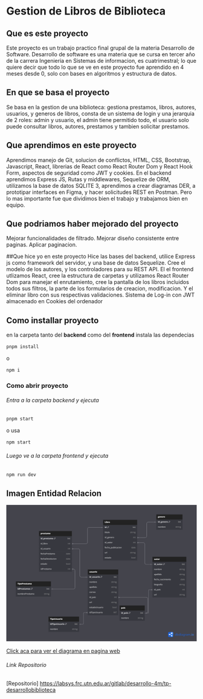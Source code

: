 # Gestion de Libros de Biblioteca

## Que es este proyecto
Este proyecto es un trabajo practico final grupal de la materia Desarrollo de Software. Desarrollo de software es una materia que se cursa en tercer año de la carrera Ingenieria en Sistemas de informacion, es cuatrimestral; lo que quiere decir que todo lo que se ve en este proyecto fue aprendido en 4 meses desde 0, solo con bases en algoritmos y estructura de datos.

## En que se basa el proyecto
Se basa en la gestion de una biblioteca: gestiona prestamos, libros, autores, usuarios, y generos de libros, consta de un sistema de login y una jerarquia de 2 roles: admin y usuario, el admin tiene permitido todo, el usuario solo puede consultar libros, autores, prestamos y tambien solicitar prestamos.

## Que aprendimos en este proyecto
Aprendimos manejo de Git, solucion de conflictos, HTML, CSS, Bootstrap, Javascript, React, librerias de React como React Router Dom y React Hook Form, aspectos de seguridad como JWT y cookies. En el backend aprendimos Express JS, Rutas y middlewares, Sequelize de ORM, utilizamos la base de datos SQLITE 3, aprendimos a crear diagramas DER, a prototipar interfaces en Figma, y hacer solicitudes REST en Postman. Pero lo mas importante fue que dividimos bien el trabajo y trabajamos bien en equipo.

## Que podriamos haber mejorado del proyecto
Mejorar funcionalidades de filtrado.
Mejorar diseño consistente entre paginas.
Aplicar paginacion.

##Que hice yo en este proyecto
Hice las bases del backend, utilice Express js como framework del servidor, y una base de datos Sequelize.
Cree el modelo de los autores, y los controladores para su REST API.
El el frontend utlizamos React, cree la estructura de carpetas y utilizamos React Router Dom para manejar el enrutamiento,
cree la pantalla de los libros incluidos todos sus filtros, la parte de los formularios de creacion, modificacion. Y el eliminar libro con sus respectivas validaciones.
Sistema de Log-in con JWT almacenado en Cookies del ordenador

## Como installar proyecto
en la carpeta tanto del **backend** como del **frontend** instala las dependecias  

```bash
pnpm install
```

o 

```bash
npm i
```

### Como abrir proyecto
###### Entra a la carpeta backend y ejecuta

```bash
pnpm start
```

o usa

```bash
npm start
```

###### Luego ve a la carpeta frontend y ejecuta
```bash
npm run dev
```

## Imagen Entidad Relacion
![image info](utils/diagrams/DER%20basico.png)

[Click aca para ver el diagrama en pagina web](https://dbdiagram.io/d/libros-DDS-666258899713410b05f98bbe)

###### Link Repositorio
[Repositorio] https://labsys.frc.utn.edu.ar/gitlab/desarrollo-4m/tp-desarrollobiblioteca
